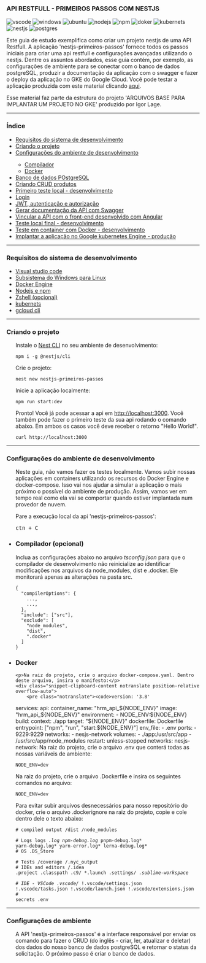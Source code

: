 ### API RESTFULL - PRIMEIROS PASSOS COM NESTJS

![vscode](https://img.shields.io/badge/VSCode-0078D4?style=for-the-badge&logo=visual%20studio%20code&logoColor=white)
![windows](https://img.shields.io/badge/Windows-0078D6?style=for-the-badge&logo=windows&logoColor=white)
![ubuntu](https://img.shields.io/badge/Ubuntu-E95420?style=for-the-badge&logo=ubuntu&logoColor=white)
![nodejs](https://img.shields.io/badge/Node.js-339933?style=for-the-badge&logo=nodedotjs&logoColor=white)
![npm](https://img.shields.io/badge/npm-CB3837?style=for-the-badge&logo=npm&logoColor=white)
![doker](https://img.shields.io/badge/Docker-2CA5E0?style=for-the-badge&logo=docker&logoColor=white)
![kubernets](https://img.shields.io/badge/kubernetes-326ce5.svg?&style=for-the-badge&logo=kubernetes&logoColor=white)
![nestjs](https://img.shields.io/badge/nestjs-E0234E?style=for-the-badge&logo=nestjs&logoColor=white)
![postgres](https://img.shields.io/badge/PostgreSQL-316192?style=for-the-badge&logo=postgresql&logoColor=white)

<p>Este guia de estudo exemplifica como criar um projeto nestjs de uma API Restfull. A aplicação 'nestjs-primeiros-passos' fornece todos os passos iniciais para criar uma api restfull e configurações avançadas utilizando o nestjs. Dentre os assuntos abordados, esse guia contém, por exemplo, as configurações de ambiente para se conectar com o banco de dados postgreSQL, produzir a documentação da aplicação com o swagger e fazer o deploy da aplicação no GKE do Google Cloud. Você pode testar a aplicação produzida com este material clicando <a href="#">aqui</a>.</p>

<p>Esse material faz parte da estrutura do projeto 'ARQUIVOS BASE PARA IMPLANTAR UM PROJETO NO GKE' produzido por Igor Lage.</p>

<hr>

### Índice
<ul>
<li><a href="#requisitos-do-sistema-de-desenvolvimento">Requisitos do sistema de desenvolvimento</a></li>
<li><a href="#criando-o-projeto">Criando o projeto</a></li>
<li><a href="#configurações-do-ambiente-de-desenvolvimento">Configurações do ambiente de desenvolvimento</a></li>
<ul>
  <li><a href="#">Compilador</a></li>
  <li><a href="#">Docker</a></li>
</ul>
<li><a href="#">Banco de dados POstgreSQL</a></li>
<li><a href="#">Criando CRUD produtos</a></li> <!--  -->
<li><a href="#">Primeiro teste local - desenvolvimento</a></li> <!-- .env e sobe app angular front-->
<li><a href="#">Login</a></li> <!--  -->
<li><a href="#">JWT, autenticação e autorização</a></li>
<li><a href="#">Gerar documentação da API com Swagger</a></li>
<li><a href="#">Vincular a API com o front-end desenvolvido com Angular</a></li>
<li><a href="#">Teste local final - desenvolvimento</a></li> <!-- .env e sobe app angular front-->
<li><a href="#">Teste em container com Docker - desenvolvimento</a></li> <!-- .env automático, pvc local -->
<li><a href="#">Implantar a aplicação no Google kubernetes Engine - produção</a></li> <!-- .env automático, pvc no google -->
</ul>
<hr>

### Requisitos do sistema de desenvolvimento
<ul>
<li><a href="visual studio code">Visual studio code</a></li>
<li><a href="https://learn.microsoft.com/pt-br/windows/wsl/install">Subsistema do Windows para Linux</a></li>
<li><a href="https://docs.docker.com/engine/install/ubuntu/">Docker Engine</a></li>
<li><a href="https://learn.microsoft.com/en-us/windows/dev-environment/javascript/nodejs-on-wsl">Nodejs e npm</a></li>
<li><a href="https://www.youtube.com/watch?v=7kZODMP8bs0&ab_channel=HansM.Boron">Zshell (opcional)</a>
<li><a href="https://kubernetes.io/docs/tasks/tools/install-kubectl-linux/">kubernets</a></li>
<li><a href="https://cloud.google.com/sdk/docs/install#deb">gcloud cli</a></li>
</ul>
<hr>

### Criando o projeto
<ul>
    Instale o <a href="https://docs.nestjs.com/cli/overview">Nest CLI</a> no seu ambiente de desenvolvimento:
    <div class="snippet-clipboard-content notranslate position-relative overflow-auto">
        <pre class="notranslate"><code>npm i -g @nestjs/cli</code></pre>
    </div>
    Crie o projeto:
    <div class="snippet-clipboard-content notranslate position-relative overflow-auto">
        <pre class="notranslate"><code>nest new nestjs-primeiros-passos</code></pre>
    </div>
    Inicie a aplicação localmente:
    <div class="snippet-clipboard-content notranslate position-relative overflow-auto">
        <pre class="notranslate"><code>npm run start:dev</code></pre>
    </div>
    Pronto! Você já pode acessar a api em <a href="http://localhost:3000">http://localhost:3000</a>. Você também pode fazer o primeiro teste da sua api rodando o comando abaixo. Em ambos os casos você deve receber o retorno "Hello World!".
    <div class="snippet-clipboard-content notranslate position-relative overflow-auto">
        <pre class="notranslate"><code>curl http://localhost:3000</code></pre>
    </div>
</ul>
<hr>

### Configurações do ambiente de desenvolvimento
<ul>
    <p>Neste guia, não vamos fazer os testes localmente. Vamos subir nossas aplicações em containers utilizando os recursos do Docker Engine e docker-compose. Isso vai nos ajudar a simular a aplicação o mais próximo o possível do ambiente de produção. Assim, vamos ver em tempo real como ela vai se comportar quando estiver implantada num provedor de nuvem.</p>
    Pare a execução local da api 'nestjs-primeiros-passos':
    <div class="snippet-clipboard-content notranslate position-relative overflow-auto">
        <pre class="notranslate">ctn + C</pre>
    </div></p>

### <li>Compilador (opcional)</li>
<p>Inclua as configurações abaixo no arquivo <i>tsconfig.json</i> para que o compilador de desenvolvimento não reinicialize ao identificar modificações nos arquivos da node_modules, dist e .docker. Ele monitorará apenas as alterações na pasta src.</p>
    <div class="snippet-clipboard-content notranslate position-relative overflow-auto">
        <pre class="notranslate"><code>{
  "compilerOptions": {
    ...,
    ...,
  },
  "include": ["src"],
  "exclude": [
    "node_modules",
    "dist",
    ".docker"
  ]
}</code></pre>
    </div>

### <li>Docker</li>
    <p>Na raiz do projeto, crie o arquivo docker-compose.yaml. Dentro deste arquivo, insira o manifesto:</p>
    <div class="snippet-clipboard-content notranslate position-relative overflow-auto">
        <pre class="notranslate"><code>version: '3.8'
services:
  api:
    container_name: "hrm_api_${NODE_ENV}"
    image: "hrm_api_${NODE_ENV}"
    environment:
      - NODE_ENV:${NODE_ENV}
    build:
      context: ./app
      target: "${NODE_ENV}"
      dockerfile: Dockerfile
    entrypoint: ["npm", "run", "start:${NODE_ENV}"]
    env_file:
      - .env
    ports:
      - 9229:9229
    networks:
      - nesjs-network
    volumes:
      - ./app:/usr/src/app
      - /usr/src/app/node_modules
    restart: unless-stopped
networks:
  nesjs-network:</code></pre>
    </div>
    Na raiz do projeto, crie o arquivo .env que conterá todas as nossas variáveis de ambiente:
    <div class="snippet-clipboard-content notranslate position-relative overflow-auto">
        <pre class="notranslate"><code>NODE_ENV=dev</code></pre>
    </div>
    Na raiz do projeto, crie o arquivo .Dockerfile e insira os seguintes comandos no arquivo:
    <div class="snippet-clipboard-content notranslate position-relative overflow-auto">
        <pre class="notranslate"><code>NODE_ENV=dev</code></pre>
    </div>
    Para evitar subir arquivos desnecessários para nosso repositório do docker, crie o arquivo .dockerignore na raiz do projeto, copie e cole dentro dele o texto abaixo:
    <div class="snippet-clipboard-content notranslate position-relative overflow-auto">
        <pre class="notranslate"><code># compiled output
/dist
/node_modules
<br># Logs
logs
*.log
npm-debug.log*
pnpm-debug.log*
yarn-debug.log*
yarn-error.log*
lerna-debug.log*
<br># OS
.DS_Store
<br># Tests
/coverage
/.nyc_output
<br># IDEs and editors
/.idea
.project
.classpath
.c9/
*.launch
.settings/
*.sublime-workspace
<br># IDE - VSCode
.vscode/*
!.vscode/settings.json
!.vscode/tasks.json
!.vscode/launch.json
!.vscode/extensions.json
<br># secrets
.env</code></pre>
    </div>
</ul>

</ul>
<hr>

### Configurações de ambiente
<ul>
<p>A API 'nestjs-primeiros-passos' é a interface responsável por enviar os comando para fazer o CRUD (do inglês - criar, ler, atualizar e deletar) dos dados do nosso banco de dados postgreSQL e retornar o status da solicitação. O próximo passo é criar o banco de dados.</p>

### 
<ul>
</ul>

### 
<ul>
</ul>

### 
<ul>
</ul>

### 
<ul>
</ul>

### 
<ul>
</ul>

### 
<ul>
</ul>

